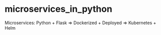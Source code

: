 # microservices_in_python
Microservices:  Python + Flask  => Dockerized + Deployed => Kubernetes + Helm
